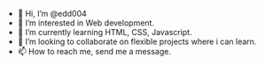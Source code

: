 - 👋 Hi, I’m @edd004
- 👀 I’m interested in Web development.
- 🌱 I’m currently learning HTML, CSS, Javascript.
- 💞️ I’m looking to collaborate on flexible projects where i can learn.
- 📫 How to reach me, send me a message.

<!---
edd004/edd004 is a ✨ special ✨ repository because its `README.md` (this file) appears on your GitHub profile.
You can click the Preview link to take a look at your changes.
--->
